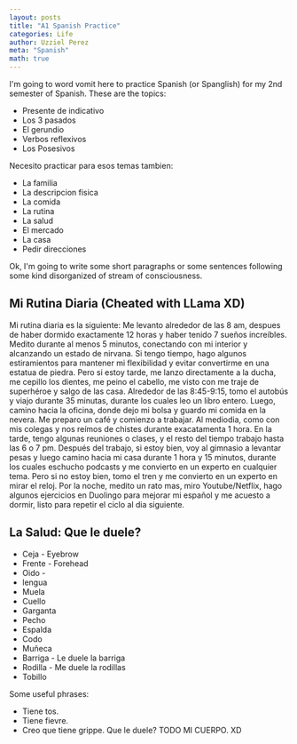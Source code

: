 ```yaml
---
layout: posts
title: "A1 Spanish Practice"
categories: Life
author: Uzziel Perez
meta: "Spanish"
math: true
---
```


I'm going to word vomit here to practice Spanish (or Spanglish) for my 2nd semester of Spanish. These are the topics: 

* Presente de indicativo 
* Los 3 pasados 
* El gerundio 
* Verbos reflexivos 
* Los Posesivos 

Necesito practicar para esos temas tambien: 
* La familia 
* La descripcion fisica
* La comida 
* La rutina
* La salud 
* El mercado 
* La casa 
* Pedir direcciones 

Ok, I'm going to write some short paragraphs or some sentences following some kind disorganized of stream of consciousness. 

## Mi Rutina Diaria (Cheated with LLama XD)

Mi rutina diaria es la siguiente:
Me levanto alrededor de las 8 am, despues de haber dormido exactamente 12 horas y haber tenido 7 sueños increíbles.
Medito durante al menos 5 minutos, conectando con mi interior y alcanzando un estado de nirvana. Si tengo tiempo, hago algunos estiramientos para mantener mi flexibilidad y evitar convertirme en una estatua de piedra.
Pero si estoy tarde, me lanzo directamente a la ducha, me cepillo los dientes, me peino el cabello, me visto con me traje de superhéroe y salgo de las casa. 
Alrededor de las 8:45-9:15, tomo el autobús y viajo durante 35 minutas, durante los cuales leo un libro entero. Luego, camino hacia la oficina, donde dejo mi bolsa y guardo mi comida en la nevera. 
Me preparo un café y comienzo a trabajar. 
Al mediodia, como con mis colegas y nos reímos de chistes durante exacatamenta 1 hora. En la tarde, tengo algunas reuniones o clases, y el resto del tiempo trabajo hasta las 6 o 7 pm. 
Después del trabajo, si estoy bien, voy al gimnasio a levantar pesas y luego camino hacia mi casa durante 1 hora y 15 minutos, durante los cuales eschucho podcasts y me convierto en un experto en cualquier tema. 
Pero si no estoy bien, tomo el tren y me convierto en un experto en mirar el reloj. Por la noche, medito un rato mas, miro Youtube/Netflix, hago algunos ejercicios en Duolingo para mejorar mi español y me acuesto a dormir, listo para repetir el ciclo al dia siguiente.

## La Salud: Que le duele?
* Ceja - Eyebrow
* Frente - Forehead
* Oido -
* lengua
* Muela
* Cuello
* Garganta
* Pecho
* Espalda
* Codo
* Muñeca
* Barriga - Le duele la barriga
* Rodilla - Me duele la rodillas
* Tobillo

Some useful phrases:
* Tiene tos.
* Tiene fievre.
* Creo que tiene grippe.
Que le duele?
TODO MI CUERPO. XD


